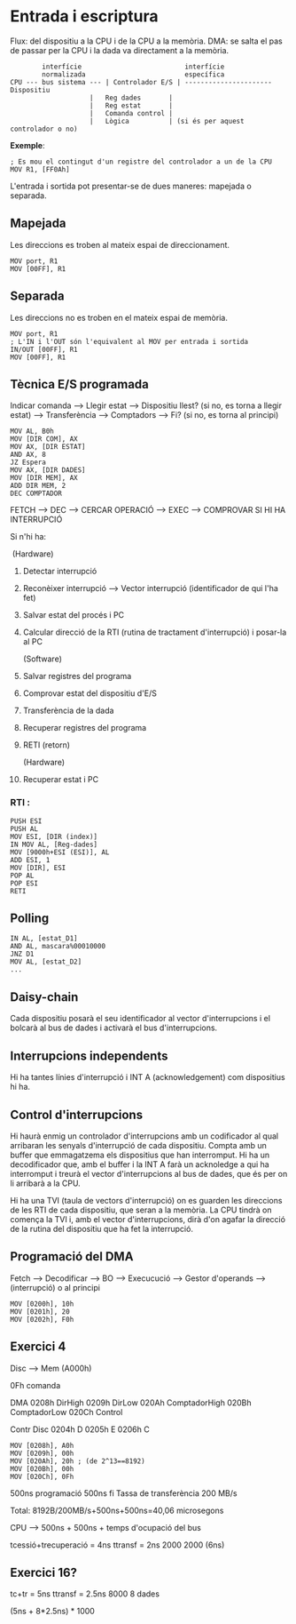 # Entrada i escriptura

Flux: del dispositiu a la CPU i de la CPU a la memòria.
DMA: se salta el pas de passar per la CPU i la dada va directament a la memòria.

```
		interfície 							interfície
		normalizada							específica
CPU	---	bus sistema ---	| Controlador E/S |	----------------------	Dispositiu
					|	Reg dades		|
					|	Reg estat		|
					|	Comanda control	|
					|	Lògica 			| (si és per aquest controlador o no)
```

**Exemple**:

```assembly
; Es mou el contingut d'un registre del controlador a un de la CPU
MOV R1, [FF0Ah]
```

L'entrada i sortida pot presentar-se de dues maneres: mapejada o separada.

##  Mapejada

Les direccions es troben al mateix espai de direccionament.

```assembly
MOV port, R1
MOV [00FF], R1
```

## Separada

Les direccions no es troben en el mateix espai de memòria.

```assembly
MOV port, R1
; L'IN i l'OUT són l'equivalent al MOV per entrada i sortida
IN/OUT [00FF], R1
MOV [00FF], R1
```

## Tècnica E/S programada

Indicar comanda --> Llegir estat --> Dispositiu llest? (si no, es torna a llegir estat) --> Transferència --> Comptadors --> Fi? (si no, es torna al principi)

```ASSEMBLY
MOV AL, B0h
MOV [DIR COM], AX
MOV AX, [DIR ESTAT]
AND AX, 8
JZ Espera
MOV AX, [DIR DADES]
MOV [DIR MEM], AX
ADD DIR MEM, 2
DEC COMPTADOR
```

 

FETCH --> DEC --> CERCAR OPERACIÓ --> EXEC --> COMPROVAR SI HI HA INTERRUPCIÓ

Si n'hi ha:

​	   (Hardware)

1. Detectar interrupció

2. Reconèixer interrupció --> Vector interrupció (identificador de qui l'ha fet)

3. Salvar estat del procés i PC

4. Calcular direcció de la RTI (rutina de tractament d'interrupció) i posar-la al PC

   (Software)

5. Salvar registres del programa

6. Comprovar estat del dispositiu d'E/S

7. Transferència de la dada

8. Recuperar registres del programa

9. RETI (retorn)

   (Hardware)

10. Recuperar estat i PC

### RTI :

```assembly
PUSH ESI
PUSH AL
MOV ESI, [DIR (index)]
IN MOV AL, [Reg-dades]
MOV [9000h+ESI (ESI)], AL
ADD ESI, 1
MOV [DIR], ESI
POP AL
POP ESI
RETI
```

## Polling

```assembly
IN AL, [estat_D1]
AND AL, mascara%00010000
JNZ D1
MOV AL, [estat_D2]
...
```

## Daisy-chain

Cada dispositiu posarà el seu identificador al vector d'interrupcions i el bolcarà al bus de dades i activarà el bus d'interrupcions. 

## Interrupcions independents

Hi ha tantes línies d'interrupció i INT A (acknowledgement) com dispositius hi ha.

## Control d'interrupcions

Hi haurà enmig un controlador d'interrupcions amb un codificador al qual arribaran les senyals d'interrupció de cada dispositiu. Compta amb un buffer que emmagatzema els dispositius que han interromput. Hi ha un decodificador que, amb el buffer i la INT A farà un acknoledge a qui ha interromput i treurà el vector d'interrupcions al bus de dades, que és per on li arribarà a la CPU.

Hi ha una TVI (taula de vectors d'interrupció) on es guarden les direccions de les RTI de cada dispositiu, que seran a la memòria. La CPU tindrà on comença la TVI i, amb el vector d'interrupcions, dirà d'on agafar la direcció de la rutina del dispositiu que ha fet la interrupció.

## Programació del DMA

Fetch --> Decodificar --> BO --> Execucució --> Gestor d'operands --> (interrupció) o al principi

```assembly
MOV [0200h], 10h
MOV [0201h], 20
MOV [0202h], F0h
```

## Exercici 4

Disc --> Mem (A000h)

0Fh	comanda

DMA
0208h	DirHigh
0209h	DirLow
020Ah	ComptadorHigh
020Bh	ComptadorLow
020Ch	Control

Contr Disc
0204h	D
0205h	E
0206h	C

```ASSEMBLY
MOV [0208h], A0h
MOV [0209h], 00h
MOV [020Ah], 20h ; (de 2^13==8192)
MOV [020Bh], 00h
MOV [020Ch], 0Fh
```

500ns programació
500ns fi
Tassa de transferència 200 MB/s

Total: 8192B/200MB/s+500ns+500ns=40,06 microsegons

CPU --> 500ns + 500ns + temps d'ocupació del bus

tcessió+trecuperació = 4ns
ttransf = 2ns
2000
2000 (6ns)

## Exercici 16?

tc+tr = 5ns
ttransf = 2.5ns
8000
8 dades

(5ns + 8*2.5ns) * 1000